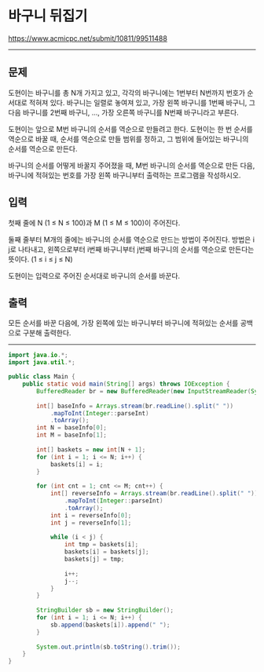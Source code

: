 # 바구니 뒤집기
https://www.acmicpc.net/submit/10811/99511488

---

## 문제
도현이는 바구니를 총 N개 가지고 있고, 각각의 바구니에는 1번부터 N번까지 번호가 순서대로 적혀져 있다. 바구니는 일렬로 놓여져 있고, 가장 왼쪽 바구니를 1번째 바구니, 그 다음 바구니를 2번째 바구니, ..., 가장 오른쪽 바구니를 N번째 바구니라고 부른다.

도현이는 앞으로 M번 바구니의 순서를 역순으로 만들려고 한다. 도현이는 한 번 순서를 역순으로 바꿀 때, 순서를 역순으로 만들 범위를 정하고, 그 범위에 들어있는 바구니의 순서를 역순으로 만든다.

바구니의 순서를 어떻게 바꿀지 주어졌을 때, M번 바구니의 순서를 역순으로 만든 다음, 바구니에 적혀있는 번호를 가장 왼쪽 바구니부터 출력하는 프로그램을 작성하시오.

## 입력
첫째 줄에 N (1 ≤ N ≤ 100)과 M (1 ≤ M ≤ 100)이 주어진다.

둘째 줄부터 M개의 줄에는 바구니의 순서를 역순으로 만드는 방법이 주어진다. 방법은 i j로 나타내고, 왼쪽으로부터 i번째 바구니부터 j번째 바구니의 순서를 역순으로 만든다는 뜻이다. (1 ≤ i ≤ j ≤ N)

도현이는 입력으로 주어진 순서대로 바구니의 순서를 바꾼다.

## 출력
모든 순서를 바꾼 다음에, 가장 왼쪽에 있는 바구니부터 바구니에 적혀있는 순서를 공백으로 구분해 출력한다.

---

```java
import java.io.*;
import java.util.*;

public class Main {
    public static void main(String[] args) throws IOException {
        BufferedReader br = new BufferedReader(new InputStreamReader(System.in));
        
        int[] baseInfo = Arrays.stream(br.readLine().split(" "))
            .mapToInt(Integer::parseInt)
            .toArray();
        int N = baseInfo[0];
        int M = baseInfo[1];
        
        int[] baskets = new int[N + 1];
        for (int i = 1; i <= N; i++) {
            baskets[i] = i;
        }
        
        for (int cnt = 1; cnt <= M; cnt++) {
            int[] reverseInfo = Arrays.stream(br.readLine().split(" "))
                .mapToInt(Integer::parseInt)
                .toArray();
            int i = reverseInfo[0];
            int j = reverseInfo[1];
            
            while (i < j) {
                int tmp = baskets[i];
                baskets[i] = baskets[j];
                baskets[j] = tmp;
                
                i++;
                j--;
            }
        }
        
        StringBuilder sb = new StringBuilder();
        for (int i = 1; i <= N; i++) {
            sb.append(baskets[i]).append(" ");
        }
        
        System.out.println(sb.toString().trim());
    }
}
```